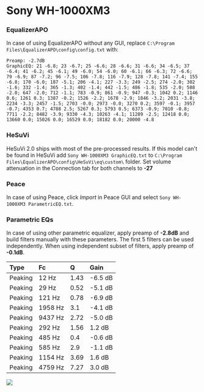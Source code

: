 # Sony WH-1000XM3

### EqualizerAPO
In case of using EqualizerAPO without any GUI, replace `C:\Program Files\EqualizerAPO\config\config.txt`
with:
```
Preamp: -2.7dB
GraphicEQ: 21 -6.8; 23 -6.7; 25 -6.6; 28 -6.6; 31 -6.6; 34 -6.5; 37 -6.4; 41 -6.2; 45 -6.1; 49 -6.0; 54 -6.0; 60 -6.1; 66 -6.3; 72 -6.6; 79 -6.9; 87 -7.2; 96 -7.5; 106 -7.8; 116 -7.9; 128 -7.8; 141 -7.4; 155 -6.8; 170 -6.0; 187 -5.1; 206 -4.1; 227 -3.3; 249 -2.5; 274 -2.0; 302 -1.6; 332 -1.4; 365 -1.3; 402 -1.4; 442 -1.5; 486 -1.8; 535 -2.0; 588 -2.0; 647 -2.0; 712 -1.1; 783 -0.9; 861 -0.9; 947 -0.3; 1042 0.2; 1146 0.6; 1261 0.3; 1387 -0.2; 1526 -2.2; 1678 -2.9; 1846 -3.2; 2031 -3.8; 2234 -3.3; 2457 -1.5; 2703 -0.0; 2973 -0.0; 3270 0.2; 3597 -0.1; 3957 -0.7; 4353 0.7; 4788 2.5; 5267 0.3; 5793 0.5; 6373 -0.9; 7010 -0.8; 7711 -2.2; 8482 -3.9; 9330 -4.3; 10263 -4.1; 11289 -2.5; 12418 0.0; 13660 0.0; 15026 0.0; 16529 0.0; 18182 0.0; 20000 -4.8
```

### HeSuVi
HeSuVi 2.0 ships with most of the pre-processed results. If this model can't be found in HeSuVi add
`Sony WH-1000XM3 GraphicEQ.txt` to `C:\Program Files\EqualizerAPO\config\HeSuVi\eq\custom\` folder.
Set volume attenuation in the Connection tab for both channels to **-27**

### Peace
In case of using Peace, click *Import* in Peace GUI and select `Sony WH-1000XM3 ParametricEQ.txt`.

### Parametric EQs
In case of using other parametric equalizer, apply preamp of **-2.8dB** and build filters manually
with these parameters. The first 5 filters can be used independently.
When using independent subset of filters, apply preamp of **-0.1dB**.

| Type    | Fc      |    Q | Gain    |
|:--------|:--------|:-----|:--------|
| Peaking | 12 Hz   | 1.43 | -6.5 dB |
| Peaking | 29 Hz   | 0.52 | -5.1 dB |
| Peaking | 121 Hz  | 0.78 | -6.9 dB |
| Peaking | 1958 Hz | 3.1  | -4.1 dB |
| Peaking | 9437 Hz | 2.72 | -5.0 dB |
| Peaking | 292 Hz  | 1.56 | 1.2 dB  |
| Peaking | 485 Hz  | 0.4  | -0.6 dB |
| Peaking | 585 Hz  | 2.9  | -1.1 dB |
| Peaking | 1154 Hz | 3.69 | 1.6 dB  |
| Peaking | 4759 Hz | 7.27 | 3.0 dB  |

![](https://raw.githubusercontent.com/jaakkopasanen/AutoEq/master/results/rtings/avg/Sony%20WH-1000XM3/Sony%20WH-1000XM3.png)